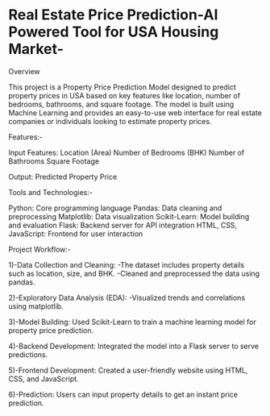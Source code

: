 # Real Estate Price Prediction-AI Powered Tool for USA Housing Market-

Overview

This project is a Property Price Prediction Model designed to predict property prices in USA based on key features like location, number of bedrooms, bathrooms, and square footage. The model is built using Machine Learning and provides an easy-to-use web interface for real estate companies or individuals looking to estimate property prices.

Features:-

Input Features:
Location (Area)
Number of Bedrooms (BHK)
Number of Bathrooms
Square Footage

Output:
Predicted Property Price


Tools and Technologies:-

Python: Core programming language
Pandas: Data cleaning and preprocessing
Matplotlib: Data visualization
Scikit-Learn: Model building and evaluation
Flask: Backend server for API integration
HTML, CSS, JavaScript: Frontend for user interaction


Project Workflow:-

1)-Data Collection and Cleaning:
-The dataset includes property details such as location, size, and BHK.
-Cleaned and preprocessed the data using pandas.

2)-Exploratory Data Analysis (EDA):
-Visualized trends and correlations using matplotlib.

3)-Model Building:
Used Scikit-Learn to train a machine learning model for property price prediction.

4)-Backend Development:
Integrated the model into a Flask server to serve predictions.

5)-Frontend Development:
Created a user-friendly website using HTML, CSS, and JavaScript.

6)-Prediction:
Users can input property details to get an instant price prediction.
